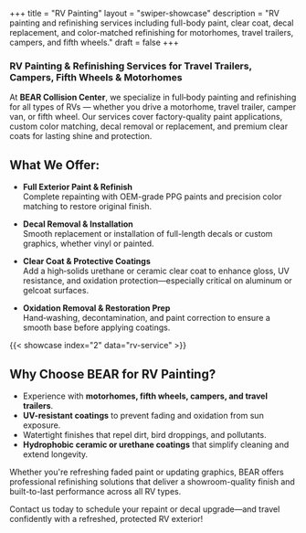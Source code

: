 +++
title = "RV Painting"
layout = "swiper-showcase"
description = "RV painting and refinishing services including full-body paint, clear coat, decal replacement, and color-matched refinishing for motorhomes, travel trailers, campers, and fifth wheels."
draft = false
+++

### RV Painting & Refinishing Services for Travel Trailers, Campers, Fifth Wheels & Motorhomes

At **BEAR Collision Center**, we specialize in full‑body painting and refinishing for all types of RVs — whether you drive a motorhome, travel trailer, camper van, or fifth wheel. Our services cover factory-quality paint applications, custom color matching, decal removal or replacement, and premium clear coats for lasting shine and protection.

## What We Offer:

- **Full Exterior Paint & Refinish**  
  Complete repainting with OEM-grade PPG paints and precision color matching to restore original finish.

- **Decal Removal & Installation**  
  Smooth replacement or installation of full-length decals or custom graphics, whether vinyl or painted.

- **Clear Coat & Protective Coatings**  
  Add a high‑solids urethane or ceramic clear coat to enhance gloss, UV resistance, and oxidation protection—especially critical on aluminum or gelcoat surfaces.

- **Oxidation Removal & Restoration Prep**  
  Hand‑washing, decontamination, and paint correction to ensure a smooth base before applying coatings.


{{< showcase index="2" data="rv-service" >}}


## Why Choose BEAR for RV Painting?

- Experience with **motorhomes, fifth wheels, campers, and travel trailers**.
- **UV-resistant coatings** to prevent fading and oxidation from sun exposure.
- Watertight finishes that repel dirt, bird droppings, and pollutants.
- **Hydrophobic ceramic or urethane coatings** that simplify cleaning and extend longevity.

Whether you're refreshing faded paint or updating graphics, BEAR offers professional refinishing solutions that deliver a showroom-quality finish and built-to-last performance across all RV types.

Contact us today to schedule your repaint or decal upgrade—and travel confidently with a refreshed, protected RV exterior!
